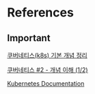 # References

## Important

[쿠버네티스(k8s) 기본 개념 정리](https://jinn-blog.tistory.com/95)

[쿠버네티스 #2 - 개념 이해 (1/2)](https://bcho.tistory.com/1256?category=731548)

[Kubernetes Documentation](https://kubernetes.io/docs/home/)